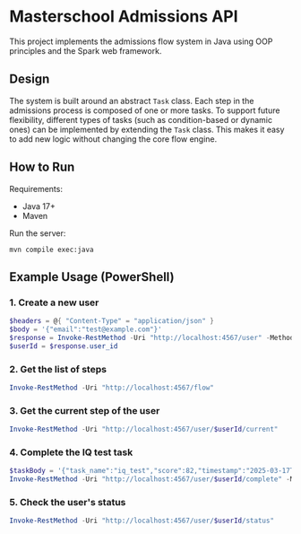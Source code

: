 # Masterschool Admissions API

This project implements the admissions flow system in Java using OOP principles and the Spark web framework.

## Design

The system is built around an abstract `Task` class. Each step in the admissions process is composed of one or more tasks. To support future flexibility, different types of tasks (such as condition-based or dynamic ones) can be implemented by extending the `Task` class. This makes it easy to add new logic without changing the core flow engine.

## How to Run

Requirements:
- Java 17+
- Maven

Run the server:
```
mvn compile exec:java
```

## Example Usage (PowerShell)

### 1. Create a new user
```powershell
$headers = @{ "Content-Type" = "application/json" }
$body = '{"email":"test@example.com"}'
$response = Invoke-RestMethod -Uri "http://localhost:4567/user" -Method POST -Headers $headers -Body $body
$userId = $response.user_id
```

### 2. Get the list of steps
```powershell
Invoke-RestMethod -Uri "http://localhost:4567/flow"
```

### 3. Get the current step of the user
```powershell
Invoke-RestMethod -Uri "http://localhost:4567/user/$userId/current"
```

### 4. Complete the IQ test task
```powershell
$taskBody = '{"task_name":"iq_test","score":82,"timestamp":"2025-03-17T20:10:00Z"}'
Invoke-RestMethod -Uri "http://localhost:4567/user/$userId/complete" -Method PUT -Headers $headers -Body $taskBody
```

### 5. Check the user's status
```powershell
Invoke-RestMethod -Uri "http://localhost:4567/user/$userId/status"
```
